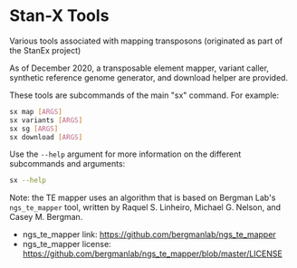 # Stan-X Tools
Various tools associated with mapping transposons (originated as part of the StanEx project)

As of December 2020, a transposable element mapper, variant caller, synthetic reference genome generator, and download helper are provided.

These tools are subcommands of the main "sx" command. For example:

```bash
sx map [ARGS]
sx variants [ARGS]
sx sg [ARGS]
sx download [ARGS]
```

Use the `--help` argument for more information on the different subcommands and arguments:

```bash
sx --help
```

Note: the TE mapper uses an algorithm that is based on Bergman Lab's `ngs_te_mapper` tool, written by Raquel S. Linheiro, Michael G. Nelson, and Casey M. Bergman.

- ngs_te_mapper link: https://github.com/bergmanlab/ngs_te_mapper
- ngs_te_mapper license: https://github.com/bergmanlab/ngs_te_mapper/blob/master/LICENSE